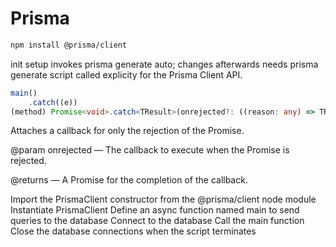 
# Prisma

```sh
npm install @prisma/client
```

init setup invokes prisma generate auto; changes afterwards needs prisma generate script called explicity for the  Prisma Client API.

```ts
main()
    .catch((e))
(method) Promise<void>.catch<TResult>(onrejected?: ((reason: any) => TResult | PromiseLike<TResult>) | null | undefined): Promise<void | TResult>
```

Attaches a callback for only the rejection of the Promise.

@param onrejected — The callback to execute when the Promise is rejected.

@returns — A Promise for the completion of the callback.

Import the PrismaClient constructor from the @prisma/client node module
Instantiate PrismaClient
Define an async function named main to send queries to the database
Connect to the database
Call the main function
Close the database connections when the script terminates
